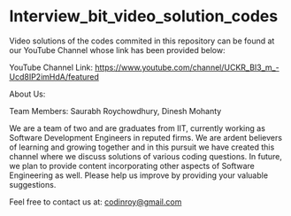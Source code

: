 # Interview_bit_video_solution_codes

Video solutions of the codes commited in this repository can be found at our YouTube Channel whose link has been provided below:

YouTube Channel Link: https://www.youtube.com/channel/UCKR_BI3_m_-Ucd8IP2imHdA/featured


About Us:

Team Members: Saurabh Roychowdhury, Dinesh Mohanty

We are a team of two and are graduates from IIT, currently working as Software Development Engineers in reputed firms.
We are ardent believers of learning and growing together and in this pursuit we have created this channel where we discuss solutions of various coding questions.
In future, we plan to provide content incorporating other aspects of Software Engineering as well.
Please help us improve by providing your valuable suggestions.

Feel free to contact us at: codinroy@gmail.com
